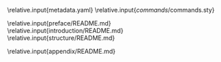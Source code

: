 \relative.input{metadata.yaml}
\relative.input{_commands_/commands.sty}

\relative.input{preface/README.md}
\relative.input{introduction/README.md}
\relative.input{structure/README.md}

\relative.input{appendix/README.md}

